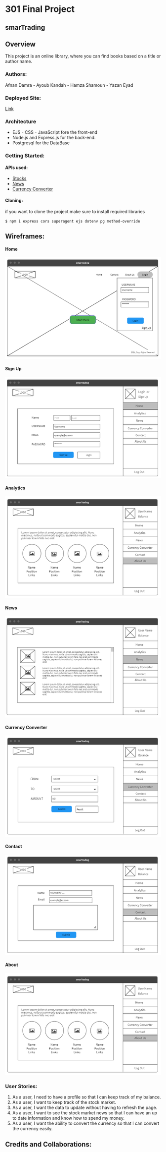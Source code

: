 # 301 Final Project

## smarTrading 

## Overview
This project is an online library, where you can find books based on a title or author name.



### Authors:
Afnan Damra - Ayoub Kandah - Hamza Shamoun - Yazan Eyad

### Deployed Site:
[Link]()

### Architecture
- EJS - CSS - JavaScript fore the front-end
- Node.js and Express.js for the back-end. 
- Postgresql for the DataBase


### Getting Started:
#### **APIs used:**
- [Stocks](https://finnhub.io/)
- [News](https://newsapi.org/)
- [Currency Converter](https://currency.getgeoapi.com/)

#### **Cloning:**
if you want to clone the project make sure to install required libraries

```console
$ npm i express cors superagent ejs dotenv pg method-override
```

## Wireframes:
#### Home
![Home](public/img/Wireframe/Home.PNG)
#### Sign Up
![Signup](public/img/Wireframe/Signup.PNG)
#### Analytics
![Analytics](public/img/Wireframe/About.PNG)
#### News
![News](public/img/Wireframe/News.PNG)
#### Currency Converter
![CurrencyConverter](public/img/Wireframe/CurrencyConverter.PNG)
#### Contact
![Contact](public/img/Wireframe/Contact.PNG)
#### About
![About](public/img/Wireframe/About.PNG)

### User Stories:
1. As a user, I need to have a profile so that I can keep track of my balance.
2. As a user, I want to keep track of the stock market.
3. As a user, I want the data to update without having to refresh the page.
4. As a user, I want to see the stock market news so that I can have an up to date information and know how to spend my money.
5. As a user, I want the ability to convert the currency so that I can convert the currency easily.


## Credits and Collaborations:
